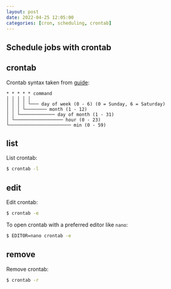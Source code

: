 ```yaml
---
layout: post
date: 2022-04-25 12:05:00
categories: [cron, scheduling, crontab]
---
```

## Schedule jobs with crontab

## crontab

Crontab syntax taken from [guide](https://ole.michelsen.dk/blog/schedule-jobs-with-crontab-on-mac-osx.html):
```
* * * * * command
│ │ │ │ │
│ │ │ │ └─── day of week (0 - 6) (0 = Sunday, 6 = Saturday)
│ │ │ └──────── month (1 - 12)
│ │ └───────────── day of month (1 - 31)
│ └────────────────── hour (0 - 23)
└─────────────────────── min (0 - 59)
```

## list

List crontab:
```sh
$ crontab -l
```

## edit

Edit crontab:
```sh
$ crontab -e
```

To open crontab with a preferred editor like `nano`:
```sh
$ EDITOR=nano crontab -e
```

## remove

Remove crontab:
```sh
$ crontab -r
```
